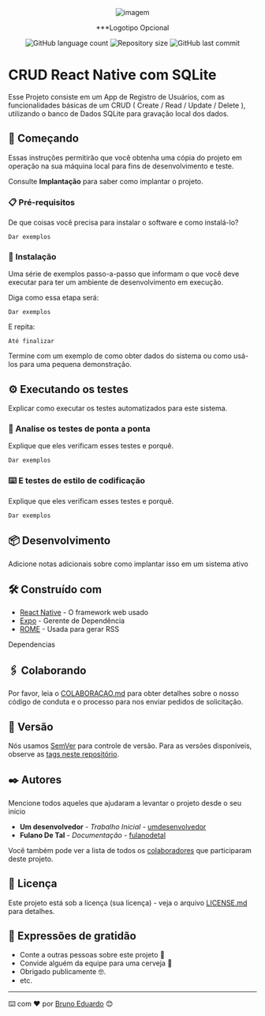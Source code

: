 <!-- ************************************* Imagem ********************************************* -->
<div align="center">
  <img src="./images/logo.jpg" alt="imagem">
  <p>***Logotipo Opcional</p>
</div>

<!-- ************************************* Baadges ********************************************* -->
<p align="center">
  <img alt="GitHub language count" src="https://img.shields.io/github/languages/count/brunoemferreira/crud-react-native-sqlite?color=%2304D361">

 <img alt="Repository size" src="https://img.shields.io/github/repo-size/brunoemferreira/crud-react-native-sqlite">

 <img alt="GitHub last commit" src="https://img.shields.io/github/last-commit/brunoemferreira/crud-react-native-sqlite">
</p>

<!-- ************************************* Título ********************************************* -->
# CRUD React Native com SQLite 

Esse Projeto consiste em um App de Registro de Usuários, com as funcionalidades básicas de um CRUD ( Create / Read / Update / Delete ), utilizando o banco de Dados SQLite para gravação local dos dados.

## 🚀 Começando

Essas instruções permitirão que você obtenha uma cópia do projeto em operação na sua máquina local para fins de desenvolvimento e teste.

Consulte **Implantação** para saber como implantar o projeto.

### 📋 Pré-requisitos

De que coisas você precisa para instalar o software e como instalá-lo?

```
Dar exemplos
```

### 🔧 Instalação

Uma série de exemplos passo-a-passo que informam o que você deve executar para ter um ambiente de desenvolvimento em execução.

Diga como essa etapa será:

```
Dar exemplos
```

E repita:

```
Até finalizar
```

Termine com um exemplo de como obter dados do sistema ou como usá-los para uma pequena demonstração.

## ⚙️ Executando os testes

Explicar como executar os testes automatizados para este sistema.

### 🔩 Analise os testes de ponta a ponta

Explique que eles verificam esses testes e porquê.

```
Dar exemplos
```

### ⌨️ E testes de estilo de codificação

Explique que eles verificam esses testes e porquê.

```
Dar exemplos
```

## 📦 Desenvolvimento

Adicione notas adicionais sobre como implantar isso em um sistema ativo

## 🛠️ Construído com

* [React Native](http://www.dropwizard.io/1.0.2/docs/) - O framework web usado
* [Expo](https://maven.apache.org/) - Gerente de Dependência
* [ROME](https://rometools.github.io/rome/) - Usada para gerar RSS


Dependencias


## 🖇️ Colaborando

Por favor, leia o [COLABORACAO.md](https://gist.github.com/usuario/linkParaInfoSobreContribuicoes) para obter detalhes sobre o nosso código de conduta e o processo para nos enviar pedidos de solicitação.

## 📌 Versão

Nós usamos [SemVer](http://semver.org/) para controle de versão. Para as versões disponíveis, observe as [tags neste repositório](https://github.com/suas/tags/do/projeto). 

## ✒️ Autores

Mencione todos aqueles que ajudaram a levantar o projeto desde o seu início

* **Um desenvolvedor** - *Trabalho Inicial* - [umdesenvolvedor](https://github.com/linkParaPerfil)
* **Fulano De Tal** - *Documentação* - [fulanodetal](https://github.com/linkParaPerfil)

Você também pode ver a lista de todos os [colaboradores](https://github.com/usuario/projeto/colaboradores) que participaram deste projeto.

## 📄 Licença

Este projeto está sob a licença (sua licença) - veja o arquivo [LICENSE.md](https://github.com/usuario/projeto/licenca) para detalhes.

## 🎁 Expressões de gratidão

* Conte a outras pessoas sobre este projeto 📢
* Convide alguém da equipe para uma cerveja 🍺 
* Obrigado publicamente 🤓.
* etc.


---
⌨️ com ❤️ por [Bruno Eduardo](https://gist.github.com/brunoemferreira) 😊